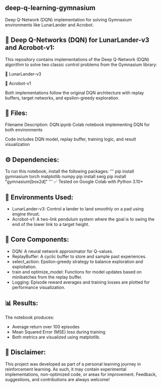 ##  deep-q-learning-gymnasium
Deep Q-Network (DQN) implementation for solving Gymnasium environments like LunarLander and Acrobot.



## 🧠 Deep Q-Networks (DQN) for LunarLander-v3 and Acrobot-v1:
This repository contains implementations of the Deep Q-Network (DQN) algorithm to solve two classic control problems from the Gymnasium library:


🚀 LunarLander-v3


🤸 Acrobot-v1


Both implementations follow the original DQN architecture with replay buffers, target networks, and epsilon-greedy exploration.

## 📂 Files:
Filename	Description:
DQN.ipynb	Colab notebook implementing DQN for both environments


Code includes	DQN model, replay buffer, training logic, and result visualization

## ⚙️ Dependencies:
To run this notebook, install the following packages:
''' pip install gymnasium torch matplotlib numpy
pip install swig
pip install "gymnasium[box2d]"
'''
✅ Tested on Google Colab with Python 3.10+

## 🧪 Environments Used:
- LunarLander-v3: Control a lander to land smoothly on a pad using engine thrust.
- Acrobot-v1: A two-link pendulum system where the goal is to swing the end of the lower link to a target height.

## 🧱 Core Components:
- DQN: A neural network approximator for Q-values.
- ReplayBuffer: A cyclic buffer to store and sample past experiences.
- select_action: Epsilon-greedy strategy to balance exploration and exploitation.
- train and optimize_model: Functions for model updates based on minibatches from the replay buffer.
- Logging: Episode reward averages and training losses are plotted for performance visualization.

## 📊 Results:
The notebook produces:
- Average return over 100 episodes
- Mean Squared Error (MSE) loss during training
- Both metrics are visualized using matplotlib.

## 📌 Disclaimer:
This project was developed as part of a personal learning journey in reinforcement learning.
As such, it may contain experimental implementations, non-optimized code, or areas for improvement.
Feedback, suggestions, and contributions are always welcome!
